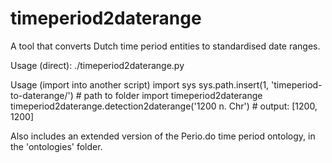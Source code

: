# timeperiod2daterange
A tool that converts Dutch time period entities to standardised date ranges. 

Usage (direct):
    ./timeperiod2daterange.py

Usage (import into another script)
    import sys
    sys.path.insert(1, 'timeperiod-to-daterange/') # path to folder
    import timeperiod2daterange
    timeperiod2daterange.detection2daterange('1200 n. Chr') # output: [1200, 1200]


Also includes an extended version of the Perio.do time period ontology, in the 'ontologies' folder.
